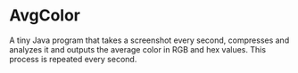 # AvgColor
A tiny Java program that takes a screenshot every second, compresses and analyzes it and outputs the average color in RGB and hex values. This process is repeated every second.
